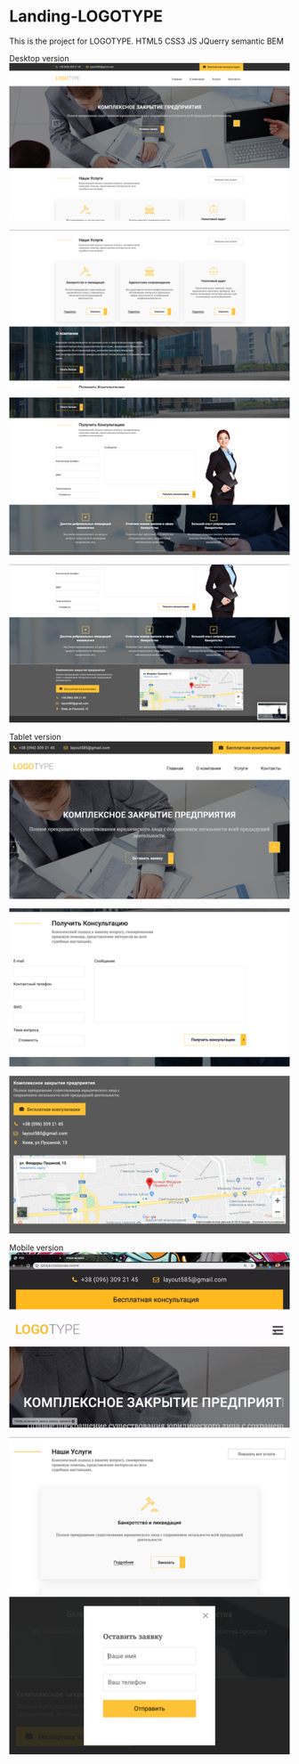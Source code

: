 # Landing-LOGOTYPE
This is the project for LOGOTYPE.
HTML5 CSS3 JS JQuerry semantic BEM 

Desktop version
![image](https://github.com/danil4905/Landing-LOGOTYPE/blob/master/Screens/Decktop_header.png)

![](https://github.com/danil4905/Landing-LOGOTYPE/blob/master/Screens/Desktop2.png)

![](https://github.com/danil4905/Landing-LOGOTYPE/blob/master/Screens/Desktop1.png)

![](https://github.com/danil4905/Landing-LOGOTYPE/blob/master/Screens/Desktop_footer.png)

Tablet version
![](https://github.com/danil4905/Landing-LOGOTYPE/blob/master/Screens/Tablet_header.png)

![](https://github.com/danil4905/Landing-LOGOTYPE/blob/master/Screens/Form.png)

![](https://github.com/danil4905/Landing-LOGOTYPE/blob/master/Screens/Tablet_footer.png)

Mobile version
![](https://github.com/danil4905/Landing-LOGOTYPE/blob/master/ezgif.com-video-to-gif.gif)

![](https://github.com/danil4905/Landing-LOGOTYPE/blob/master/Screens/Mobile1.png)
![](https://github.com/danil4905/Landing-LOGOTYPE/blob/master/Screens/Modal.png)
